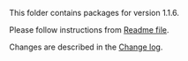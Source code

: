 This folder contains packages for version 1.1.6.

Please follow instructions from [Readme file](../../Packlink/PacklinkPro/README.md).

Changes are described in the [Change log](../../CHANGELOG.md).
